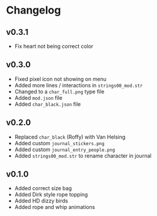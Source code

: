 # Changelog

## v0.3.1
- Fix heart not being correct color

## v0.3.0
- Fixed pixel icon not showing on menu
- Added more lines / interactions in `strings00_mod.str`
- Changed to a `char_full.png` type file
- Added `mod.json` file
- Added `char_black.json` file

## v0.2.0
- Replaced `char_black` (Roffy) with Van Helsing
- Added custom `journal_stickers.png`
- Added custom `journal_entry_people.png`
- Added `strings00_mod.str` to rename character in journal

## v0.1.0
- Added correct size bag
- Added Dirk style rope topping
- Added HD dizzy birds
- Added rope and whip animations
